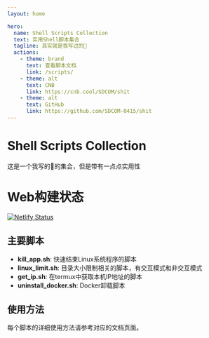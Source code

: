 ```yaml
---
layout: home

hero:
  name: Shell Scripts Collection
  text: 实用Shell脚本集合
  tagline: 其实就是我写过的💩
  actions:
    - theme: brand
      text: 查看脚本文档
      link: /scripts/
    - theme: alt
      text: CNB
      link: https://cnb.cool/SDCOM/shit
    - theme: alt
      text: GitHub
      link: https://github.com/SDCOM-0415/shit
---
```


# Shell Scripts Collection
这是一个我写的💩的集合，但是带有一点点实用性

# Web构建状态
[![Netlify Status](https://api.netlify.com/api/v1/badges/237be5bf-d8e3-4c5f-afcc-ff571562bc52/deploy-status)](https://app.netlify.com/projects/shit-sdcom/deploys)

## 主要脚本

- **kill_app.sh**: 快速结束Linux系统程序的脚本
- **linux_limit.sh**: 目录大小限制相关的脚本，有交互模式和非交互模式
- **get_ip.sh**: 在termux中获取本机IP地址的脚本
- **uninstall_docker.sh**: Docker卸载脚本

## 使用方法

每个脚本的详细使用方法请参考对应的文档页面。